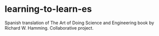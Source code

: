 # learning-to-learn-es
Spanish translation of The Art of Doing Science and Engineering book by Richard W. Hamming. Collaborative project.
